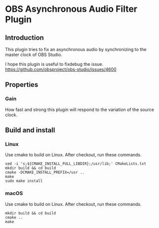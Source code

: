# OBS Asynchronous Audio Filter Plugin

## Introduction

This plugin tries to fix an asynchronous audio by synchronizing to the master clock of OBS Studio.

I hope this plugin is useful to fixdebug the issue.
https://github.com/obsproject/obs-studio/issues/4600

## Properties

### Gain

How fast and strong this plugin will respond to the variation of the source clock.

## Build and install
### Linux
Use cmake to build on Linux. After checkout, run these commands.
```
sed -i 's;${CMAKE_INSTALL_FULL_LIBDIR};/usr/lib;' CMakeLists.txt
mkdir build && cd build
cmake -DCMAKE_INSTALL_PREFIX=/usr ..
make
sudo make install
```

### macOS
Use cmake to build on Linux. After checkout, run these commands.
```
mkdir build && cd build
cmake ..
make
```
